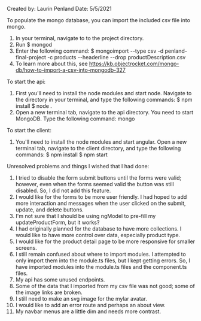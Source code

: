 Created by: Laurin Penland
Date: 5/5/2021

To populate the mongo database, you can import the included csv file into mongo.
1. In your terminal, navigate to to the project directory.
2. Run $ mongod
3. Enter the following command:
    $ mongoimport --type csv -d penland-final-project -c products --headerline --drop productDescription.csv
4. To learn more about this, see https://kb.objectrocket.com/mongo-db/how-to-import-a-csv-into-mongodb-327

To start the api:
1. First you'll need to install the node modules and start node. Navigate to the directory in your terminal, and type the following commands:
    $ npm install
    $ node .
2. Open a new terminal tab, navigate to the api directory. You need to start MongoDB. Type the following command:
    mongo

To start the client:
1. You'll need to install the node modules and start angular. Open a new terminal tab, navigate to the client directory, and type the following commands:
    $ npm install
    $ npm start

Unresolved problems and things I wished that I had done:
1. I tried to disable the form submit buttons until the forms were valid; however, even when the forms seemed valid the button was still disabled. So, I did not add this feature.
2. I would like for the forms to be more user friendly. I had hoped to add more interaction and messages when the user clicked on the submit, update, and delete buttons.
3. I'm not sure that I should be using ngModel to pre-fill my updateProductForm, but it works?
4. I had originally planned for the database to have more collections. I would like to have more control over data, especially product type.
5. I would like for the product detail page to be more responsive for smaller screens.
6. I still remain confused about where to import modules. I attempted to only import them into the module.ts files, but I kept getting errors. So, I have imported modules into the module.ts files and the component.ts files.
7. My api has some unused endpoints.
8. Some of the data that I imported from my csv file was not good; some of the image links are broken.
9. I still need to make an svg image for the mylar avatar.
10. I would like to add an error route and perhaps an about view.
11. My navbar menus are a little dim and needs more contrast.
